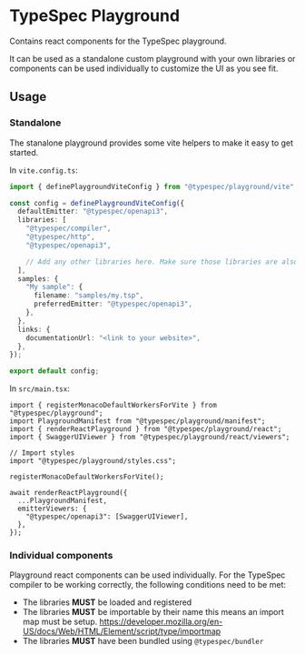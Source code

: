 # TypeSpec Playground

Contains react components for the TypeSpec playground.

It can be used as a standalone custom playground with your own libraries or components can be used individually to customize the UI as you see fit.

## Usage

### Standalone

The stanalone playground provides some vite helpers to make it easy to get started.

In `vite.config.ts`:

```ts
import { definePlaygroundViteConfig } from "@typespec/playground/vite";

const config = definePlaygroundViteConfig({
  defaultEmitter: "@typespec/openapi3",
  libraries: [
    "@typespec/compiler",
    "@typespec/http",
    "@typespec/openapi3",

    // Add any other libraries here. Make sure those libraries are also dependencies of that package.
  ],
  samples: {
    "My sample": {
      filename: "samples/my.tsp",
      preferredEmitter: "@typespec/openapi3",
    },
  },
  links: {
    documentationUrl: "<link to your website>",
  },
});

export default config;
```

In `src/main.tsx`:

```tsx
import { registerMonacoDefaultWorkersForVite } from "@typespec/playground";
import PlaygroundManifest from "@typespec/playground/manifest";
import { renderReactPlayground } from "@typespec/playground/react";
import { SwaggerUIViewer } from "@typespec/playground/react/viewers";

// Import styles
import "@typespec/playground/styles.css";

registerMonacoDefaultWorkersForVite();

await renderReactPlayground({
  ...PlaygroundManifest,
  emitterViewers: {
    "@typespec/openapi3": [SwaggerUIViewer],
  },
});
```

### Individual components

Playground react components can be used individually. For the TypeSpec compiler to be working correctly, the following conditions need to be met:

- The libraries **MUST** be loaded and registered
- The libraries **MUST** be importable by their name this means an import map must be setup. https://developer.mozilla.org/en-US/docs/Web/HTML/Element/script/type/importmap
- The libraries **MUST** have been bundled using `@typespec/bundler`
